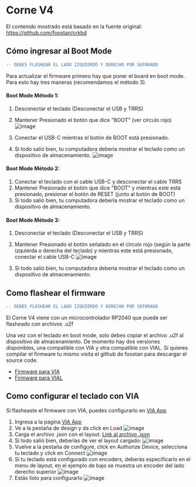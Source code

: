 # Corne V4

El contenido mostrado está basado en la fuente original: https://github.com/foostan/crkbd



## Cómo ingresar al Boot Mode

```diff
-- DEBES FLASHEAR EL LADO IZQUIERDO Y DERECHO POR SEPARADO
```

Para actualizar el firmware primero hay que poner el board en boot mode. Para esto hay tres maneras (recomendamos el método 3).


#### Boot Mode Método 1:

1. Desconectar el teclado (Desconectar el USB y TRRS)
2. Mantener Presionado el botón que dice "BOOT" (ver círculo rojo)
![image](https://github.com/Pulsoteca/Teclados/assets/167834957/4770d8b6-e073-4fb3-981b-d05e4b2280d7)

3. Conectar el USB-C mientras el botón de BOOT está presionado.
4. Si todo salió bien, tu computadora debería mostrar el teclado como un dispositivo de almacenamiento.
![image](https://github.com/Pulsoteca/Teclados/assets/167834957/b2284a02-ac47-45ba-89d1-4181e093f672)



#### Boot Mode Método 2:

1. Conectar el teclado con el cable USB-C y desconectar el cable TRRS
2. Mantener Presionado el botón que dice "BOOT" y mientras este está presionado, presionar el botón de RESET (junto al botón de BOOT)
3. Si todo salió bien, tu computadora debería mostrar el teclado como un dispositivo de almacenamiento.

#### Boot Mode Método 3:

1. Desconectar el teclado (Desconectar el USB y TRRS)
2. Mantener Presionado el botón señalado en el círculo rojo (según la parte izquierda o derecha del teclado) y mientras este está presionado, conectar el cable USB-C
   ![image](https://github.com/Pulsoteca/Teclados/assets/167834957/f04cd214-d64f-43ee-a607-fa1673878d9c)

3. Si todo salió bien, tu computadora debería mostrar el teclado como un dispositivo de almacenamiento.


## Como flashear el firmware
```diff
-- DEBES FLASHEAR EL LADO IZQUIERDO Y DERECHO POR SEPARADO
```

El Corne V4 viene con un microcontrolador RP2040 que puede ser flasheado con archivos .u2f

Una vez con el teclado en boot mode, solo debes copiar el archivo .u2f al dispositivo de almacenamiento. De momento hay dos versiones disponibles, una compatible con VIA y otra compatible con VIAL. Si quieres compilar el firmware tu mismo visita el github de foostan para descargar el source code.

* [Firmware para VIA](https://github.com/Pulsoteca/Teclados/blob/main/corne_v4/firmware/crkbd_rev4_standard_via.uf2)
* [Firmware para VIAL](https://github.com/Pulsoteca/Teclados/blob/main/corne_v4/firmware/crkbd_rev4_standard_vial.uf2)



## Como configurar el teclado con VIA

Si flasheaste el firmware con VIA, puedes configurarlo en [VIA App](https://usevia.app)

1. Ingresa a la pagina [VIA App](https://usevia.app)
2. Ve a la pestaña de design y da click en Load
![image](https://github.com/Pulsoteca/Teclados/assets/167834957/0dc1b311-1bed-4767-b781-f33c2310b2e4)
3. Carga el archivo .json con el layout: [Link al archivo .json](https://github.com/Pulsoteca/Teclados/blob/main/corne_v4/layouts/crkbd_rev4.json)
4. Si todo salió bien, deberías de ver el layout cargado:
![image](https://github.com/Pulsoteca/Teclados/assets/167834957/a3ca63cd-d5d8-4ece-9ef6-2bf54fed3584)
5. Vuelve a la pestaña de configure, click en Authorize Device, selecciona tu teclado y click en Connect
![image](https://github.com/Pulsoteca/Teclados/assets/167834957/be7470d5-550c-47de-acf4-80d3a2204134)
6. Si tu teclado está configurado con encoders, deberás especificarlo en el menu de layout, en el ejemplo de bajo se muestra un encoder del lado derecho superior
![image](https://github.com/Pulsoteca/Teclados/assets/167834957/37476b3d-9635-4a53-b1a1-a3cc4c2fee6d)
7. Estás listo para configurarlo
![image](https://github.com/Pulsoteca/Teclados/assets/167834957/f311eb30-5525-4977-93d5-67f858407e00)



 
